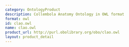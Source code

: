```yaml
---
category: OntologyProduct
description: Collembola Anatomy Ontology in OWL format
format: owl
id: clao.owl
name: clao.owl
product_url: http://purl.obolibrary.org/obo/clao.owl
layout: product_detail
---
```

